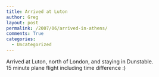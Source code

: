 ```yaml
---
title: Arrived at Luton
author: Greg
layout: post
permalink: /2007/06/arrived-in-athens/
comments: True
categories:
  - Uncategorized
---
```

Arrived at Luton, north of London, and staying in Dunstable.  
15 minute plane flight including time difference :)